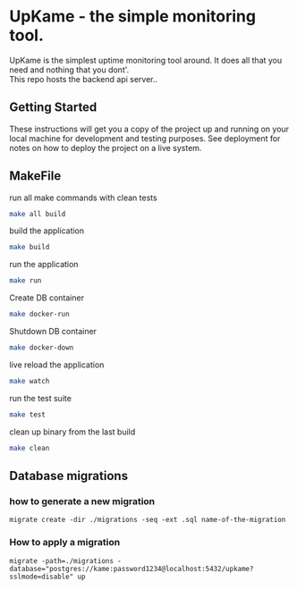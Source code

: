# UpKame - the simple monitoring tool.

UpKame is the simplest uptime monitoring tool around. It does all that you need and nothing that you dont'.  
This repo hosts the backend api server..

## Getting Started

These instructions will get you a copy of the project up and running on your local machine for development and testing purposes. See deployment for notes on how to deploy the project on a live system.

## MakeFile

run all make commands with clean tests

```bash
make all build
```

build the application

```bash
make build
```

run the application

```bash
make run
```

Create DB container

```bash
make docker-run
```

Shutdown DB container

```bash
make docker-down
```

live reload the application

```bash
make watch
```

run the test suite

```bash
make test
```

clean up binary from the last build

```bash
make clean
```

## Database migrations

### how to generate a new migration

`migrate create -dir ./migrations -seq -ext .sql name-of-the-migration`

### How to apply a migration

`migrate -path=./migrations -database="postgres://kame:password1234@localhost:5432/upkame?sslmode=disable" up`
